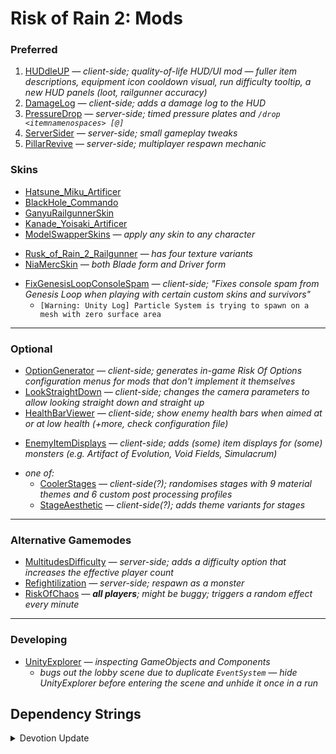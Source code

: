 # Risk of Rain 2: Mods

### Preferred
1. [HUDdleUP](https://thunderstore.io/package/itsschwer/HUDdleUP/) *— client-side; quality-of-life HUD/UI mod —  fuller item descriptions, equipment icon cooldown visual, run difficulty tooltip, a new HUD panels (loot, railgunner accuracy)*
2. [DamageLog](https://thunderstore.io/package/itsschwer/DamageLog/) *— client-side; adds a damage log to the HUD*
3. [PressureDrop](https://thunderstore.io/package/itsschwer/PressureDrop/) *— server-side; timed pressure plates and `/drop <itemnamenospaces> [@]`*
4. [ServerSider](https://thunderstore.io/package/itsschwer/ServerSider/) *— server-side; small gameplay tweaks*
4. [PillarRevive](https://thunderstore.io/package/Thrayonlosa/PillarRevive/) *— server-side; multiplayer respawn mechanic*

### Skins
- [Hatsune_Miku_Artificer](https://thunderstore.io/package/SussyBnuuy/Hatsune_Miku_Artificer/)
- [BlackHole_Commando](https://thunderstore.io/package/FantomAs/BlackHole_Commando/)
- [GanyuRailgunnerSkin](https://thunderstore.io/package/HitagiTzuyu/GanyuRailgunnerSkin/)
- [Kanade_Yoisaki_Artificer](https://thunderstore.io/package/KanadeFan/Kanade_Yoisaki_Artificer/)
- [ModelSwapperSkins](https://thunderstore.io/package/Goorakh/ModelSwapperSkins/) *— apply any skin to any character*
<!--  -->
- [Rusk_of_Rain_2_Railgunner](https://thunderstore.io/package/House_of_Judo/Rusk_of_Rain_2_Railgunner/) *— has four texture variants*
- [NiaMercSkin](https://thunderstore.io/package/mwmw/NiaMercSkin/) *— both Blade form and Driver form*
<!--  -->
- [FixGenesisLoopConsoleSpam](https://thunderstore.io/package/Moffein/FixGenesisLoopConsoleSpam/) *— client-side; "Fixes console spam from Genesis Loop when playing with certain custom skins and survivors"*
    - `[Warning: Unity Log] Particle System is trying to spawn on a mesh with zero surface area`

----

### Optional
- [OptionGenerator](https://thunderstore.io/package/6thmoon/OptionGenerator/) *— client-side; generates in-game Risk Of Options configuration menus for mods that don't implement it themselves*
- [LookStraightDown](https://thunderstore.io/package/HIFU/LookStraightDown/) *— client-side; changes the camera parameters to allow looking straight down and straight up*
- [HealthBarViewer](https://thunderstore.io/package/6thmoon/HealthBarViewer/) *— client-side; show enemy health bars when aimed at or at low health (+more, check configuration file)*
<!--  -->
- [EnemyItemDisplays](https://thunderstore.io/package/TheTimesweeper/EnemyItemDisplays/) — *client-side; adds (some) item displays for (some) monsters (e.g. Artifact of Evolution, Void Fields, Simulacrum)*
<!--  -->
- *one of:*
    - [CoolerStages](https://thunderstore.io/package/Nuxlar/CoolerStages/) *— client-side(?); randomises stages with 9 material themes and 6 custom post processing profiles*
    - [StageAesthetic](https://thunderstore.io/package/HIFU/StageAesthetic/) *— client-side(?); adds theme variants for stages*

----

### Alternative Gamemodes
- [MultitudesDifficulty](https://thunderstore.io/package/6thmoon/MultitudesDifficulty/) *— server-side; adds a difficulty option that increases the effective player count*
- [Refightilization](https://thunderstore.io/package/Wonda/Refightilization/) *— server-side; respawn as a monster*
- [RiskOfChaos](https://thunderstore.io/package/Goorakh/RiskOfChaos/) *— **all players**; might be buggy; triggers a random effect every minute*

----

### Developing
- [UnityExplorer](https://thunderstore.io/package/sinai-dev/UnityExplorer/) *— inspecting GameObjects and Components*
    - *bugs out the lobby scene due to duplicate `EventSystem` — hide UnityExplorer before entering the scene and unhide it once in a run*

## Dependency Strings

<details><summary>Devotion Update</summary>

```
RiskofThunder-BepInEx_GUI-3.0.3
RiskofThunder-FixPluginTypesSerialization-1.0.4
RiskofThunder-RoR2BepInExPack-1.16.0
bbepis-BepInExPack-5.4.2115
RiskofThunder-HookGenPatcher-1.2.3
XoXFaby-BetterUI-2.8.4
SussyBnuuy-Hatsune_Miku_Artificer-1.0.1
FantomAs-BlackHole_Commando-1.0.0
KingEnderBrine-LobbySkinsFix-1.2.1
RiskofThunder-R2API_Core-5.1.0
RiskofThunder-R2API_Language-1.0.1
KingEnderBrine-ScrollableLobbyUI-1.8.0
Goorakh-ModelSwapperSkins-1.5.0
itsschwer-PressureDrop-1.3.1
RiskofThunder-R2API_ContentManagement-1.0.4
RiskofThunder-R2API_Prefab-1.0.3
Thrayonlosa-PillarRevive-1.1.0
itsschwer-DamageLog-1.2.0
sinai-dev-UnityExplorer-4.8.2
TheTimesweeper-EnemyItemDisplays-0.1.1
HitagiTzuyu-GanyuRailgunnerSkin-1.0.2
KanadeFan-Kanade_Yoisaki_Artificer-1.0.0
itsschwer-ServerSider-1.3.0
6thmoon-MultitudesDifficulty-0.5.1
House_of_Judo-Rusk_of_Rain_2_Railgunner-1.1.1
mwmw-NiaMercSkin-1.1.0
itsschwer-eater-0.0.0
Nuxlar-CoolerStages-1.9.3
```

</details>
